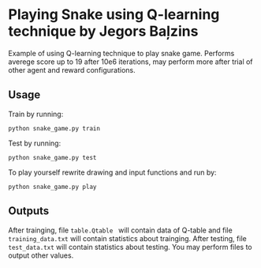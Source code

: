 # Playing Snake using Q-learning technique by Jegors Baļzins
Example of using Q-learning technique to play snake game. Performs averege score up to 19 after 10e6 iterations, may perform more after trial of other agent and reward configurations.
## Usage
Train by running:
```
python snake_game.py train
```
Test by running:
```
python snake_game.py test
```
To play yourself rewrite drawing and input functions and run by:
```
python snake_game.py play
```
## Outputs
After trainging, file ```table.Qtable ``` will contain data of Q-table and file ```training_data.txt```  will contain statistics about trainging.
After testing, file ```test_data.txt``` will contain statistics about testing.
You may perform files to output other values.
